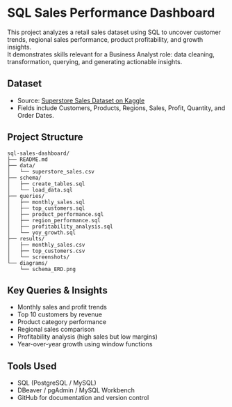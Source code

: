 # SQL Sales Performance Dashboard

This project analyzes a retail sales dataset using SQL to uncover customer trends, regional sales performance, product profitability, and growth insights.  
It demonstrates skills relevant for a Business Analyst role: data cleaning, transformation, querying, and generating actionable insights.

## Dataset
- Source: [Superstore Sales Dataset on Kaggle](https://www.kaggle.com/datasets/rohitsahoo/sales-forecasting)  
- Fields include Customers, Products, Regions, Sales, Profit, Quantity, and Order Dates.  

## Project Structure
```
sql-sales-dashboard/
├── README.md
├── data/
│   └── superstore_sales.csv
├── schema/
│   ├── create_tables.sql
│   └── load_data.sql
├── queries/
│   ├── monthly_sales.sql
│   ├── top_customers.sql
│   ├── product_performance.sql
│   ├── region_performance.sql
│   ├── profitability_analysis.sql
│   └── yoy_growth.sql
├── results/
│   ├── monthly_sales.csv
│   ├── top_customers.csv
│   └── screenshots/
└── diagrams/
    └── schema_ERD.png
```

## Key Queries & Insights
- Monthly sales and profit trends  
- Top 10 customers by revenue  
- Product category performance  
- Regional sales comparison  
- Profitability analysis (high sales but low margins)  
- Year-over-year growth using window functions  

## Tools Used
- SQL (PostgreSQL / MySQL)  
- DBeaver / pgAdmin / MySQL Workbench  
- GitHub for documentation and version control  
